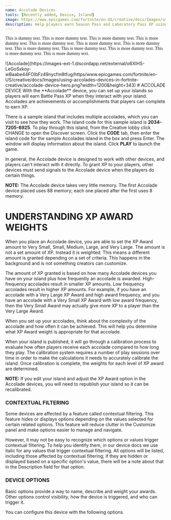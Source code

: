 ```yaml
---
name: Accolade Devices
tools: [Recently added, Device, Island]
image: https://www.epicgames.com/fortnite/en-US/creative/docs/Images/using-accolades-devices-in-fortnite-creative/accolade-device-hero.png
description: Help players earn Season Pass and Laboratory Pass XP using the Accolade device.
---
```


<p style="font-family: BBBC">This is dummy text. This is more dummy text. This is more dummy text. This is more dummy text. This is more dummy text. This is more dummy text. This is more dummy text. This is more dummy text. This is more dummy text. This is more dummy text. This is more dummy text. This is more dummy text.</p>
![Accolade](https://images-ext-1.discordapp.net/external/o6XlHS-LeGoSxkoy-wBaabe44FOIbFz49nycfm8tfug/https/www.epicgames.com/fortnite/en-US/creative/docs/Images/using-accolades-devices-in-fortnite-creative/accolade-device-hero.png?width=1200&height=343)
# ACCOLADE DEVICE
With the **Accolade** device, you can set up your islands so players will earn Battle Pass XP when they interact with your island. Accolades are achievements or accomplishments that players can complete to earn XP.

There is a sample island that includes multiple accolades, which you can visit to see how they work. The island code for this sample island is **2034-7205-6925**. To play through this island, from the Creative lobby click CHANGE to open the Discover screen. Click the **CODE** tab, then enter the island code for the sample Accolades island in the box and press Enter. The window will display information about the island. Click **PLAY** to launch the game.

In general, the Accolade device is designed to work with other devices, and players can't interact with it directly. To grant XP to your players, other devices must send signals to the Accolade device when the players do certain things.

**NOTE:** The Accolade device takes very little memory. The first Accolade device placed uses 88 memory; each one placed after the first uses 8 memory.

# UNDERSTANDING XP AWARD WEIGHTS
When you place an Accolade device, you are able to set the XP Award amount to Very Small, Small, Medium, Large, and Very Large. The amount is not a set amount of XP. Instead it is weighted. This means a different amount is granted depending on a set of criteria. This happens in the background and is not something creators can customize.

The amount of XP granted is based on how many Accolade devices you have on your island plus how frequently an accolade is awarded. High-frequency accolades result in smaller XP amounts. Low frequency accolades result in higher XP amounts. For example, if you have an accolade with a Very Large XP Award and high award frequency, and you have an accolade with a Very Small XP Award with low award frequency, then the Very Small Award may actually give more XP to a player than the Very Large Award.

When you set up your accolades, think about the complexity of the accolade and how often it can be achieved. This will help you determine what XP Award weight is appropriate for that accolade.

When your island is published, it will go through a calibration process to evaluate how often players receive each accolade compared to how long they play. The calibration system requires a number of play sessions over time in order to make the calculations it needs to accurately calibrate the island. Once calibration is complete, the weights for each level of XP award are determined.

**NOTE:** If you edit your island and adjust the XP Award option in the Accolade devices, you will need to republish your island so it can be recalibrated.

### CONTEXTUAL FILTERING
Some devices are affected by a feature called contextual filtering. This feature hides or displays options depending on the values selected for certain related options. This feature will reduce clutter in the Customize panel and make options easier to manage and navigate.

However, it may not be easy to recognize which options or values trigger contextual filtering. To help you identify them, in our device docs we use italic for any values that trigger contextual filtering. All options will be listed, including those affected by contextual filtering; if they are hidden or displayed based on a specific option's value, there will be a note about that in the Description field for that option.

### DEVICE OPTIONS
Basic options provide a way to name, describe and weight your awards. Other options control visibility, how the device is triggered, and who can trigger it.

You can configure this device with the following options.
